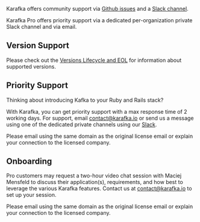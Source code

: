 Karafka offers community support via [Github issues](https://github.com/karafka/karafka/issues) and a [Slack channel](http://karafka.slack.com/).

Karafka Pro offers priority support via a dedicated per-organization private Slack channel and via email.

## Version Support

Please check out the [Versions Lifecycle and EOL](Versions-Lifecycle-and-EOL) for information about supported versions.

## Priority Support

Thinking about introducing Kafka to your Ruby and Rails stack?

With Karafka, you can get priority support with a max response time of 2 working days. For support, email contact@karafka.io or send us a message using one of the dedicated private channels using our [Slack](http://karafka.slack.com/).

Please email using the same domain as the original license email or explain your connection to the licensed company.

## Onboarding

Pro customers may request a two-hour video chat session with Maciej Mensfeld to discuss their application(s), requirements, and how best to leverage the various Karafka features. Contact us at contact@karafka.io to set up your session.

Please email using the same domain as the original license email or explain your connection to the licensed company.
